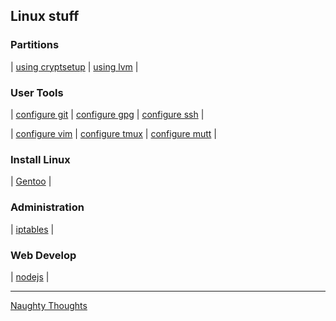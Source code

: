 
<h2> Linux stuff</h2>

<h3> Partitions </h3>

| [using cryptsetup](./linux/cryptsetup.md) |  [using lvm](./linux/lvm.md) | 

<h3> User Tools </h3>

| [configure git](./linux/git.md) | [configure gpg](./linux/gpg.md) | [configure ssh](./linux/ssh.md) | 

| [configure vim](./linux/vim.md) | [configure tmux](./linux/tmux.md) | [configure mutt](./linux/mutt.md) | 

<h3> Install Linux </h3>

| [Gentoo](./distros/gentoo.md) | 

<h3> Administration </h3>

| [iptables](./linux/iptables.md) | 

<h3> Web Develop </h3>

| [nodejs](./web/nodejs.md) | 

---

[Naughty Thoughts](./github/thoughts.md)

